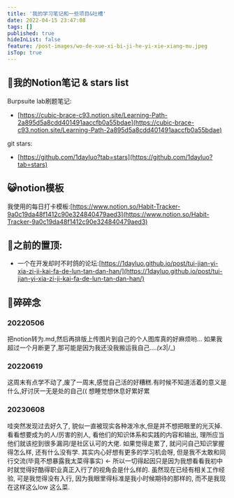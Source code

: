 ```yaml
---
title: '我的学习笔记和一些项目&吐槽'
date: 2022-04-15 23:47:08
tags: []
published: true
hideInList: false
feature: /post-images/wo-de-xue-xi-bi-ji-he-yi-xie-xiang-mu.jpeg
isTop: true
---
```



## 🌸我的Notion笔记 & stars list
Burpsuite lab刷题笔记:
- [https://cubic-brace-c93.notion.site/Learning-Path-2a895d5a8cdd401491aaccfb0a55bdae](https://cubic-brace-c93.notion.site/Learning-Path-2a895d5a8cdd401491aaccfb0a55bdae)
  
git stars:
- [https://github.com/1dayluo?tab=stars](https://github.com/1dayluo?tab=stars)
## 😺notion模板
  我使用的每日打卡模板:[https://www.notion.so/Habit-Tracker-9a0c19da48f1412c90e324840479aed3](https://www.notion.so/Habit-Tracker-9a0c19da48f1412c90e324840479aed3)

## 🐧之前的置顶:
- 一个在开发却时不时鸽的论坛:[https://1dayluo.github.io/post/tui-jian-yi-xia-zi-ji-kai-fa-de-lun-tan-dan-han/](https://1dayluo.github.io/post/tui-jian-yi-xia-zi-ji-kai-fa-de-lun-tan-dan-han/)

## 🤔碎碎念

### 20220506
把notion转为.md,然后再排版上传图片到自己的个人图库真的好麻烦哟...
如果我超过一个月断更了,那可能是因为我还没我搬运我自己...._(x3_|/_)   
### 20220619
这周末有点学不动了,废了一周末,感觉自己活的好糟糕.有时候不知道活着的意义是什么,好讨厌一无是处的自己(( 想睡觉想休息好累好累
### 20230608
哇突然发现过去好久了, 貌似一直被现实各种泼冷水,但是并不想把眼里的光灭掉. 看看想要成为的人/厉害的别人, 看他们的知识体系和实践的内容和输出, 理所应当他们就该挖到很多漏洞/是社区认可的大佬. 如果觉得走累了, 就问问自己知识掌握得怎么样, 还有什么没有学. 其实内心好想有更多的学习机会呀, 但是我不太敢和同行交流(毕竟不想暴露我太菜得事实) <-  所以一切得起因只是因为我想看看我初中时就觉得好酷得职业真正入行了的视角会是什么样的. 虽然现在已经有相关工作经验, 可是我觉得没有入行, 因为我眼里得标准是我小时候期待的那样的, 而不是我现在这样这么low 这么菜. 
